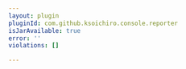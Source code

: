 ```yaml
---
layout: plugin
pluginId: com.github.ksoichiro.console.reporter
isJarAvailable: true
error: ''
violations: []

---
```

